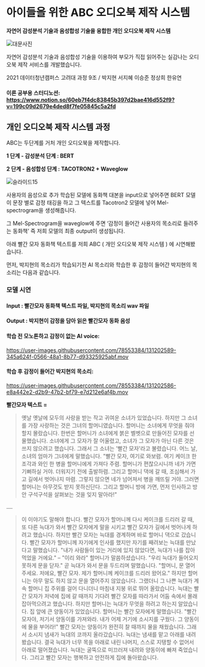 # 아이들을 위한 ABC 오디오북 제작 시스템

**자연어 감성분석 기술과 음성합성 기술을 융합한 개인 오디오북 제작 시스템**

![대문사진](https://user-images.githubusercontent.com/80621384/131204004-52bf70e7-863c-48b4-9390-de87ac98a954.jpg)


자연어 감성분석 기술과 음성합성 기술을 이용하여 부모가 직접 읽어주는 실감나는 오디오북 제작 서비스를 개발했습니다.

2021 데이터청년캠퍼스 고려대 과정 9조 / 박지현 서지혜 이승준 정상희 한유연


#### 이론 공부용 스터디노션: <https://www.notion.so/60eb7f4dc83845b397d2bae416d552f9?v=199c09d2679e4ded8f7fe05845c5a2fd>






## 개인 오디오북 제작 시스템 과정 

ABC는 두단계를 거처 개인 오디오북을 제작합니다. 

**1 단계 - 감성분석 단계 : BERT**

**2 단계 - 음성합성 단계 : TACOTRON2 + Waveglow**

![슬라이드15](https://user-images.githubusercontent.com/78553384/131202212-62802bc7-e3ce-44e0-bfc2-63c929e376aa.PNG)

사용자의 음성으로 추가 학습된 모델에 동화책 대본을 input으로 넣어주면 BERT 모델이 문장 별로 감정 태깅을 하고 그 텍스트를 Tacotron2 모델에 넣어 Mel-spectrogram을 생성해줍니다. 

그 Mel-Spectrogram을 waveglow에 주면 ‘감정이 들어간 사용자의 목소리로 들려주는 동화책’ 즉 저희 모델의 최종 output이 생성됩니다. 


아래 빨간 모자 동화책 텍스트를 저희 ABC ( 개인 오디오북 제작 시스템 ) 에 시연해봤습니다. 

먼저, 박지현의 목소리가 학습되기전 AI 목소리와 학습한 후 감정이 들어간 박지현의 목소리는 다음과 같습니다.


### 모델 시연
#### Input : 빨간모자 동화책 텍스트 파일, 박지현의 목소리 wav 파일
#### Output : 박지현이 감정을 담아 읽은 빨간모자 동화 음성

#### 학습 전 모노톤하고 감정이 없는 AI voice: 

https://user-images.githubusercontent.com/78553384/131202589-345a624f-0566-48a1-8b77-d93325925abf.mov



#### 학습 후 감정이 들어간 박지현의 목소리:

https://user-images.githubusercontent.com/78553384/131202586-e8a442e2-d2b9-47b2-bf79-e7d212e6af4b.mov


**빨간모자 텍스트 =**

> 옛날 옛날에 모두의 사랑을 받는 작고 귀여운 소녀가 있었습니다. 하지만 그 소녀를 가장 사랑하는 것은 그녀의 할머니였습니다. 할머니는 소녀에게 무엇을 줘야 할지 몰랐습니다. 한번은 할머니가 소녀에게 붉은 벨벳으로 만들어진 모자를 선물했습니다. 소녀에게 그 모자가 잘 어울렸고, 소녀가 그 모자가 아닌 다른 것은 쓰지 않으려고 했습니다. 그래서 그 소녀는 '빨간 모자'라고 불렸습니다. 어느 날, 소녀의 엄마가 그녀에게 말했습니다. "빨간 모자, 여기로 와보렴. 여기 케이크 한 조각과 와인 한 병을 할머니에게 가져다 주렴. 할머니가 편찮으시니까 네가 가면 기뻐하실 거야. 더워지기 전에 출발하렴. 그리고 할머니 댁에 갈 때, 조심해서 가고 길에서 벗어나지 마렴. 그렇지 않으면 네가 넘어져서 병을 깨뜨릴 거야. 그러면 할머니는 아무것도 받지 못하신단다. 그리고 할머니 방에 가면, 먼저 인사하고 방 안 구석구석을 살펴보는 것을 잊지 말아라!"

....

> 이 이야기도 말해야 합니다. 빨간 모자가 할머니께 다시 케이크를 드리러 갈 때, 또 다른 늑대가 와서 빨간 모자에게 말을 시키고 빨간 모자가 길에서 벗어나게 하려고 했습니다. 하지만 빨간 모자는 늑대를 경계하며 바로 할머니 댁으로 갔습니다. 빨간 모자가 할머니께 자기에게 인사를 했지만 자기를 째려보는 늑대를 만났다고 말했습니다. "내가 사람들이 있는 거리에 있지 않았다면, 늑대가 나를 잡아먹었을 거에요." – "이리 와라" 할머니가 말씀하셨습니다. "우리 늑대가 들어오지 못하게 문을 닫자." 곧 늑대가 와서 문을 두드리며 말했습니다. "할머니, 문 열어주세요. 저에요, 빨간 모자. 제가 할머니께 케이크를 드리러 왔어요." 하지만 할머니는 아무 말도 하지 않고 문을 열어주지 않았습니다. 그랬더니 그 나쁜 늑대가 계속 할머니 집 주위를 걸어 다니더니 마침내 지붕 위로 뛰어 올랐습니다. 늑대는 빨간 모자가 저녁에 집에 갈 때까지 기다려 빨간 모자를 따라가서 어둠 속에서 몰래 잡아먹으려고 했습니다. 하지만 할머니는 늑대가 무엇을 하려고 하는지 알았습니다. 집 앞에 큰 양동이가 있었습니다. 할머니는 빨간 모자에게 말했습니다. "빨간 모자야, 저기서 양동이를 가져와라. 내가 어제 거기에 소시지를 구웠다. 그 양동이에 물을 부어라!" 빨간 모자는 양동이가 완전히 찰 때까지 물을 채웠습니다. 그래서 소시지 냄새가 늑대의 코까지 올라갔습니다. 늑대는 냄새를 맡고 아래를 내려봤습니다. 결국 늑대가 너무 목을 아래로 내린 나머지, 스스로 지탱할 수 없어서 아래로 떨어졌습니다. 늑대는 굴뚝으로 미끄러져 내려와 양동이에 빠져 죽었습니다. 그리고 빨간 모자는 행복하고 안전하게 집에 돌아왔습니다.
